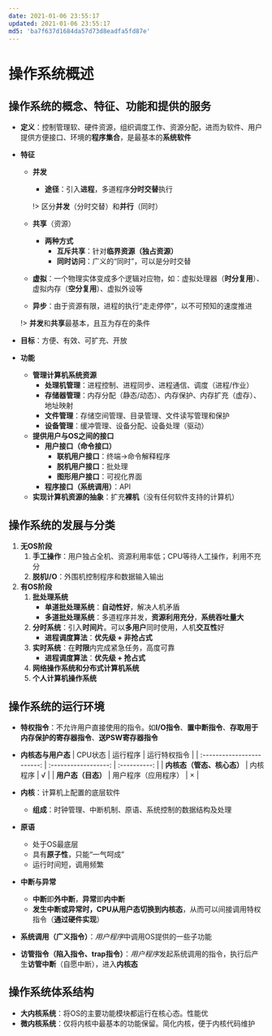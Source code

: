 ```yaml
---
date: 2021-01-06 23:55:17
updated: 2021-01-06 23:55:17
md5: 'ba7f637d1684da57d73d8eadfa5fd87e'
---
```


# 操作系统概述

## 操作系统的概念、特征、功能和提供的服务

- **定义**：控制管理软、硬件资源，组织调度工作、资源分配，进而为软件、用户提供方便接口、环境的**程序集合**，是最基本的**系统软件**
- **特征**
    - **并发**
        - **途径**：引入**进程**，多道程序**分时交替**执行
        
        !> 区分**并发**（分时交替）和**并行**（同时）

    - **共享**（资源）
        - **两种方式**
            - **互斥共享**：针对**临界资源（独占资源）**
            - **同时访问**：广义的“同时”，可以是分时交替
    - **虚拟**：一个物理实体变成多个逻辑对应物，如：虚拟处理器（**时分复用**）、虚拟内存（**空分复用**）、虚拟外设等
    - **异步**：由于资源有限，进程的执行“走走停停”，以不可预知的速度推进
    
    !> **并发**和**共享**最基本，且互为存在的条件
    
- **目标**：方便、有效、可扩充、开放
- **功能**
    - **管理计算机系统资源**
        - **处理机管理**：进程控制、进程同步、进程通信、调度（进程/作业）
        - **存储器管理**：内存分配（静态/动态）、内存保护、内存扩充（虚存）、地址映射
        - **文件管理**：存储空间管理、目录管理、文件读写管理和保护
        - **设备管理**：缓冲管理、设备分配、设备处理（驱动）
    - **提供用户与OS之间的接口**
        - **用户接口（命令接口）**
            - **联机用户接口**：终端→命令解释程序
            - **脱机用户接口**：批处理
            - **图形用户接口**：可视化界面
        - **程序接口（系统调用）**：API
    - **实现计算机资源的抽象**：扩充**裸机**（没有任何软件支持的计算机）

## 操作系统的发展与分类

1. **无OS阶段**
    1. **手工操作**：用户独占全机、资源利用率低；CPU等待人工操作，利用不充分
    2. **脱机I/O**：外围机控制程序和数据输入输出
2. **有OS阶段**
    1. **批处理系统**
        - **单道批处理系统**：**自动性好**，解决人机矛盾
        - **多道批处理系统**：多道程序并发，**资源利用充分**，**系统吞吐量大**
    2. **分时系统**：引入**时间片**。可以**多用户**同时使用，人机**交互性**好
        - **进程调度算法**：**优先级 + 非抢占式**
    3. **实时系统**：在**时限**内完成紧急任务，高度可靠
        - **进程调度算法**：**优先级 + 抢占式**
    4. **网络操作系统和分布式计算机系统**
    5. **个人计算机操作系统**

## 操作系统的运行环境

- **特权指令**：不允许用户直接使用的指令。如**I/O指令**、**置中断指令**、**存取用于内存保护的寄存器指令**、**送PSW寄存器指令**
- **内核态与用户态**
    |          CPU状态           |       运行程序       | 运行特权指令 |
    | :------------------------: | :------------------: | :----------: |
    | **内核态（管态、核心态）** |       内核程序       |      √       |
    |     **用户态（目态）**     | 用户程序（应用程序） |      ×       |

- **内核**：计算机上配置的底层软件
    - **组成**：时钟管理、中断机制、原语、系统控制的数据结构及处理
- **原语**
    - 处于OS最底层
    - 具有**原子性**，只能“一气呵成”
    - 运行时间短，调用频繁
- **中断与异常**
    - **中断**即**外中断**，**异常**即**内中断**
    - **发生中断或异常时，CPU从用户态切换到内核态**，从而可以间接调用特权指令（**通过硬件实现**）
- **系统调用（广义指令）**：*用户程序*中调用OS提供的一些子功能
- **访管指令（陷入指令、trap指令）**：*用户程序*发起系统调用的指令，执行后产生**访管中断**（自愿中断），进入**内核态**

## 操作系统体系结构

- **大内核系统**：将OS的主要功能模块都运行在核心态。性能优
- **微内核系统**：仅将内核中最基本的功能保留。简化内核，便于内核代码维护
